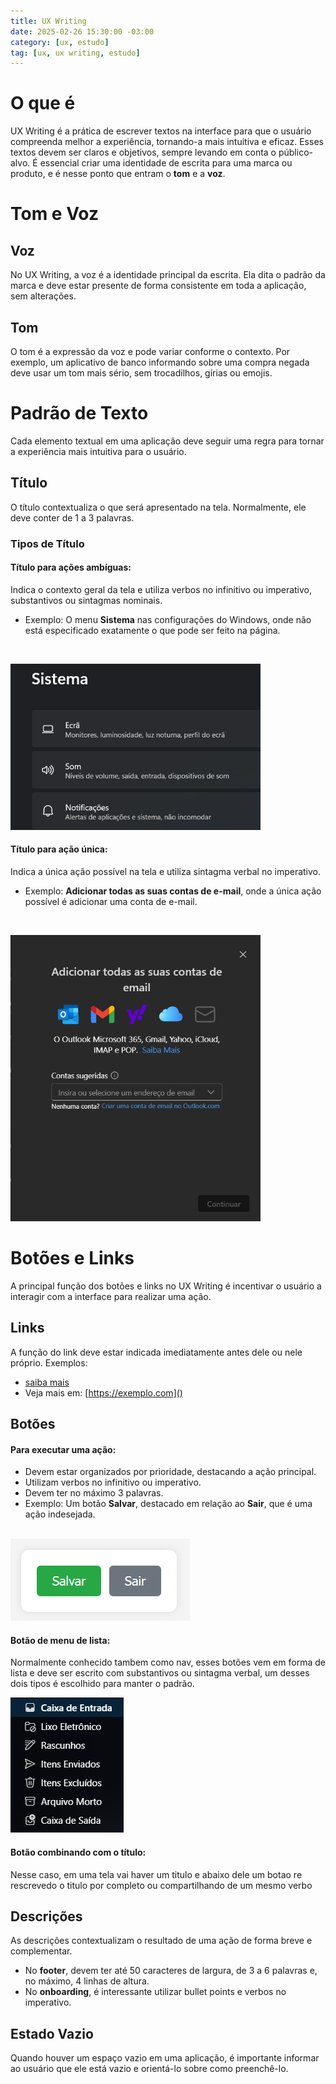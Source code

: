 ```yaml
---
title: UX Writing
date: 2025-02-26 15:30:00 -03:00
category: [ux, estudo]
tag: [ux, ux writing, estudo]
---
```


# O que é
UX Writing é a prática de escrever textos na interface para que o usuário compreenda melhor a experiência, tornando-a mais intuitiva e eficaz. Esses textos devem ser claros e objetivos, sempre levando em conta o público-alvo.
É essencial criar uma identidade de escrita para uma marca ou produto, e é nesse ponto que entram o **tom** e a **voz**.

# Tom e Voz
## Voz
No UX Writing, a voz é a identidade principal da escrita. Ela dita o padrão da marca e deve estar presente de forma consistente em toda a aplicação, sem alterações.

## Tom
O tom é a expressão da voz e pode variar conforme o contexto. Por exemplo, um aplicativo de banco informando sobre uma compra negada deve usar um tom mais sério, sem trocadilhos, gírias ou emojis.

# Padrão de Texto
Cada elemento textual em uma aplicação deve seguir uma regra para tornar a experiência mais intuitiva para o usuário.

## Título
O título contextualiza o que será apresentado na tela. Normalmente, ele deve conter de 1 a 3 palavras.

### Tipos de Título
#### Título para ações ambíguas:
Indica o contexto geral da tela e utiliza verbos no infinitivo ou imperativo, substantivos ou sintagmas nominais.

- Exemplo: O menu **Sistema** nas configurações do Windows, onde não está
  especificado exatamente o que pode ser feito na página.

<br />

<img src="../assets/img/2025-02-26-ux-writing/Pasted image 20250226144245.png"
width="400" alt="acaoambigua"/>

#### Título para ação única:
Indica a única ação possível na tela e utiliza sintagma verbal no imperativo.

- Exemplo: **Adicionar todas as suas contas de e-mail**, onde a única ação
  possível é adicionar uma conta de e-mail.

<br />

<img src="../assets/img/2025-02-26-ux-writing/Pasted image 20250226144708.png"
width="400" alt="acaounica"/>

# Botões e Links
A principal função dos botões e links no UX Writing é incentivar o usuário a interagir com a interface para realizar uma ação.

## Links
A função do link deve estar indicada imediatamente antes dele ou nele próprio.
Exemplos:
- [saiba mais]()
- Veja mais em: [https://exemplo.com]()

## Botões
#### Para executar uma ação:
- Devem estar organizados por prioridade, destacando a ação principal.
- Utilizam verbos no infinitivo ou imperativo.
- Devem ter no máximo 3 palavras.
- Exemplo: Um botão **Salvar**, destacado em relação ao **Sair**, que é uma ação
  indesejada.

<br />
  
<img src="../assets/img/2025-02-26-ux-writing/Pasted image 20250226150030.png" alt="executaracao"/>

#### Botão de menu de lista:
Normalmente conhecido tambem como nav, esses botões vem em forma de lista e deve ser escrito com substantivos ou sintagma verbal, um desses dois tipos é escolhido para manter o padrão.
  <br />

<img src="../assets/img/2025-02-26-ux-writing/Pasted image 20250226150848.png" alt="menulista"/>

#### Botão combinando com o título:
Nesse caso, em uma tela vai haver um titulo e abaixo dele um botao re rescrevedo
o titulo por completo ou compartilhando de um mesmo verbo

## Descrições
As descrições contextualizam o resultado de uma ação de forma breve e complementar.
- No **footer**, devem ter até 50 caracteres de largura, de 3 a 6 palavras e, no máximo, 4 linhas de altura.
- No **onboarding**, é interessante utilizar bullet points e verbos no imperativo.

## Estado Vazio

Quando houver um espaço vazio em uma aplicação, é importante informar ao usuário que ele está vazio e orientá-lo sobre como preenchê-lo.
